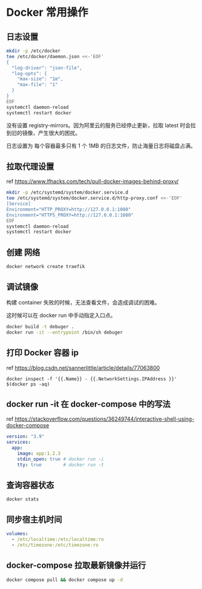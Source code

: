 # Docker 常用操作

## 日志设置

```bash
mkdir -p /etc/docker
tee /etc/docker/daemon.json <<-'EOF'
{
  "log-driver": "json-file",
  "log-opts": {
    "max-size": "1m",
    "max-file": "1"
  }
}
EOF
systemctl daemon-reload
systemctl restart docker
```

没有设置 registry-mirrors。因为阿里云的服务已经停止更新，拉取 latest 时会拉到旧的镜像，产生很大的困扰。

日志设置为 每个容器最多只有 1 个 1MB 的日志文件，防止海量日志将磁盘占满。

## 拉取代理设置

ref <https://www.lfhacks.com/tech/pull-docker-images-behind-proxy/>

```sh
mkdir -p /etc/systemd/system/docker.service.d
tee /etc/systemd/system/docker.service.d/http-proxy.conf <<-'EOF'
[Service]
Environment="HTTP_PROXY=http://127.0.0.1:1080"
Environment="HTTPS_PROXY=http://127.0.0.1:1080"
EOF
systemctl daemon-reload
systemctl restart docker
```

## 创建 网络

`docker network create traefik`

## 调试镜像

构建 container 失败的时候，无法查看文件，会造成调试的困难。

这时候可以在 docker run 中手动指定入口点。

```bash
docker build -t debuger .
docker run -it --entrypoint /bin/sh debuger
```

## 打印 Docker 容器 ip

ref <https://blog.csdn.net/sannerlittle/article/details/77063800>

`docker inspect -f '{{.Name}} - {{.NetworkSettings.IPAddress }}' $(docker ps -aq)`

## docker run -it 在 docker-compose 中的写法

ref <https://stackoverflow.com/questions/36249744/interactive-shell-using-docker-compose>

```yaml
version: "3.9"
services:
  app:
    image: app:1.2.3
    stdin_open: true # docker run -i
    tty: true        # docker run -t
```

## 查询容器状态

`docker stats`

## 同步宿主机时间

```yaml
volumes:
  - /etc/localtime:/etc/localtime:ro
  - /etc/timezone:/etc/timezone:ro
```

## docker-compose 拉取最新镜像并运行

```sh
docker compose pull && docker compose up -d
```
